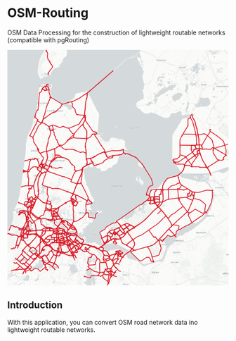 # OSM-Routing
OSM Data Processing for the construction of lightweight routable networks (compatible with pgRouting)

![](img/original.png)

## Introduction
With this application, you can convert OSM road network data ino lightweight routable networks.
